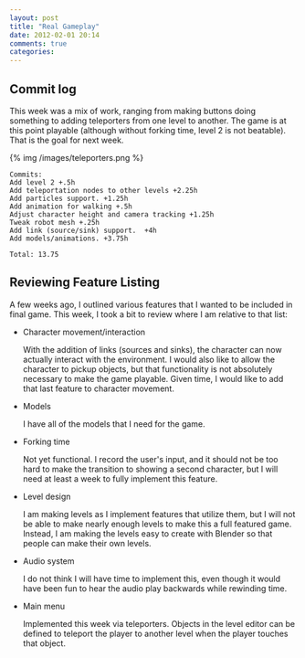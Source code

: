 ```yaml
---
layout: post
title: "Real Gameplay"
date: 2012-02-01 20:14
comments: true
categories: 
---
```


## Commit log

This week was a mix of work, ranging from making buttons doing something to
adding teleporters from one level to another.  The game is at this point
playable (although without forking time, level 2 is not beatable).  That is the
goal for next week.

{% img /images/teleporters.png %}

    Commits:
    Add level 2 +.5h
    Add teleportation nodes to other levels +2.25h
    Add particles support. +1.25h
    Add animation for walking +.5h
    Adjust character height and camera tracking +1.25h
    Tweak robot mesh +.25h
    Add link (source/sink) support.  +4h
    Add models/animations. +3.75h

    Total: 13.75

## Reviewing Feature Listing 

A few weeks ago, I outlined various features that I wanted to be included in
final game.  This week, I took a bit to review where I am relative to that list:

 *  Character movement/interaction

    With the addition of links (sources and sinks), the character can now
actually interact with the environment.  I would also like to allow the
character to pickup objects, but that functionality is not absolutely necessary
to make the game playable.  Given time, I would like to add that last feature to
character movement.

 *  Models

    I have all of the models that I need for the game.

 *  Forking time

    Not yet functional.  I record the user's input, and it should not be too
hard to make the transition to showing a second character, but I will need at
least a week to fully implement this feature.

 *  Level design

    I am making levels as I implement features that utilize them, but I will not
be able to make nearly enough levels to make this a full featured game.
Instead, I am making the levels easy to create with Blender so that people can
make their own levels.

 *  Audio system

    I do not think I will have time to implement this, even though it would have
been fun to hear the audio play backwards while rewinding time.

 *  Main menu

    Implemented this week via teleporters.  Objects in the level editor can be
defined to teleport the player to another level when the player touches that
object.

